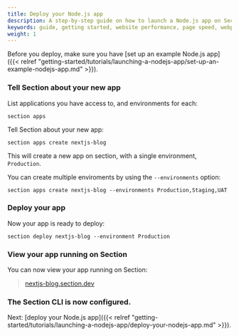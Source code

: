 ```yaml
---
title: Deploy your Node.js app
description: A step-by-step guide on how to launch a Node.js app on Section.
keywords: guide, getting started, website performance, page speed, webpage speed, website security, content delivery network, CDN
weight: 1
---
```


Before you deploy, make sure you have [set up an example Node.js app]({{< relref "getting-started/tutorials/launching-a-nodejs-app/set-up-an-example-nodejs-app.md" >}}).

### Tell Section about your new app

List applications you have access to, and environments for each:

```
section apps
```

Tell Section about your new app:

```
section apps create nextjs-blog
```

This will create a new app on section, with a single environment, `Production`.

You can create multiple enviroments by using the `--environments` option:

```
section apps create nextjs-blog --environments Production,Staging,UAT
```

### Deploy your app

Now your app is ready to deploy:

```
section deploy nextjs-blog --environment Production
```

### View your app running on Section

You can now view your app running on Section:

> [nextjs-blog.section.dev](https://nextjs-blog.section.dev)

### The Section CLI is now configured.

Next: [deploy your Node.js app]({{< relref "getting-started/tutorials/launching-a-nodejs-app/deploy-your-nodejs-app.md" >}}).
